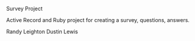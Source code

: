 Survey Project

Active Record and Ruby project for creating a survey, questions, answers.

Randy Leighton
Dustin Lewis

